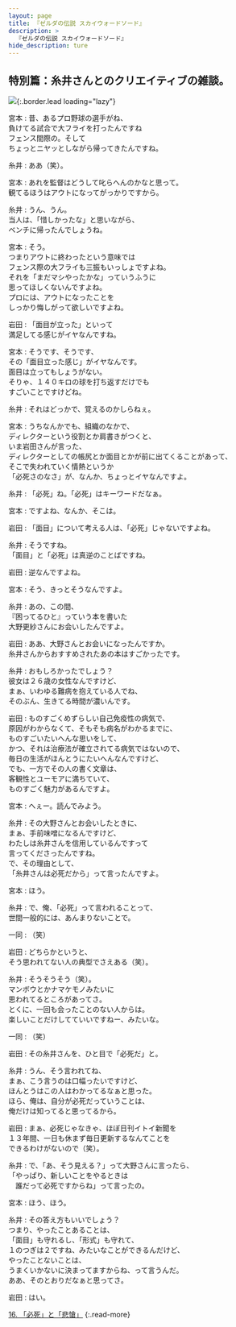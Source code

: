 ```yaml
---
layout: page
title: 『ゼルダの伝説 スカイウォードソード』
description: >
  『ゼルダの伝説 スカイウォードソード』
hide_description: ture
---
```


## 特別篇：糸井さんとのクリエイティブの雑談。

![](/interviews/jp/wii/souj/sp/img/mainvisual15.jpg){:.border.lead loading="lazy"}

宮本
: 昔、あるプロ野球の選手がね、<br>負けてる試合で大フライを打ったんですね<br>フェンス間際の。そして<br>ちょっとニヤッとしながら帰ってきたんですね。

糸井
: ああ（笑）。

宮本
: あれを監督はどうして叱らへんのかなと思って。<br>観てるほうはアウトになってがっかりですから。

糸井
: うん、うん。<br>当人は、「惜しかったな」と思いながら、<br>ベンチに帰ったんでしょうね。

宮本
: そう。<br>つまりアウトに終わったという意味では<br>フェンス際の大フライも三振もいっしょですよね。<br>それを「まだマシやったかな」っていうふうに<br>思ってほしくないんですよね。<br>プロには、アウトになったことを<br>しっかり悔しがって欲しいですよね。

岩田
: 「面目が立った」といって<br>満足してる感じがイヤなんですね。

宮本
: そうです、そうです、<br>その「面目立った感じ」がイヤなんです。<br>面目は立ってもしょうがない。<br>そりゃ、１４０キロの球を打ち返すだけでも<br>すごいことですけどね。

糸井
: それはどっかで、覚えるのかしらねぇ。

宮本
: うちなんかでも、組織のなかで、<br>ディレクターという役割とか肩書きがつくと、<br>いま岩田さんが言った、<br>ディレクターとしての帳尻とか面目とかが前に出てくることがあって、<br>そこで失われていく情熱というか<br>「必死さのなさ」が、なんか、ちょっとイヤなんですよ。

糸井
: 「必死」ね。「必死」はキーワードだなぁ。

宮本
: ですよね、なんか、そこは。

岩田
: 「面目」について考える人は、「必死」じゃないですよね。

糸井
: そうですね。<br>「面目」と「必死」は真逆のことばですね。

岩田
: 逆なんですよね。

宮本
: そう、きっとそうなんですよ。

糸井
: あの、この間、<br>『困ってるひと』っていう本を書いた<br>大野更紗さんにお会いしたんですよ。

岩田
: ああ、大野さんとお会いになったんですか。<br>糸井さんからおすすめされたあの本はすごかったです。

糸井
: おもしろかったでしょう？<br>彼女は２６歳の女性なんですけど、<br>まぁ、いわゆる難病を抱えている人でね、<br>そのぶん、生きてる時間が濃いんです。

岩田
: ものすごくめずらしい自己免疫性の病気で、<br>原因がわからなくて、そもそも病名がわかるまでに、<br>ものすごいたいへんな思いをして、<br>かつ、それは治療法が確立されてる病気ではないので、<br>毎日の生活がほんとうにたいへんなんですけど、<br>でも、一方でその人の書く文章は、<br>客観性とユーモアに満ちていて、<br>ものすごく魅力があるんですよ。

宮本
: へぇー。読んでみよう。

糸井
: その大野さんとお会いしたときに、<br>まぁ、手前味噌になるんですけど、<br>わたしは糸井さんを信用しているんですって<br>言ってくださったんですね。<br>で、その理由として、<br>「糸井さんは必死だから」って言ったんですよ。

宮本
: ほう。

糸井
: で、俺、「必死」って言われることって、<br>世間一般的には、あんまりないことで。

一同
: （笑）

岩田
: どちらかというと、<br>そう思われてない人の典型でさえある（笑）。

糸井
: そうそうそう（笑）。<br>マンボウとかナマケモノみたいに<br>思われてるところがあってさ。<br>とくに、一回も会ったことのない人からは。<br>楽しいことだけしてていいですねー、みたいな。

一同
: （笑）

岩田
: その糸井さんを、ひと目で「必死だ」と。

糸井
: うん、そう言われてね、<br>まぁ、こう言うのは口幅ったいですけど、<br>ほんとうはこの人はわかってるなぁと思った。<br>ほら、俺は、自分が必死だっていうことは、<br>俺だけは知ってると思ってるから。

岩田
: まぁ、必死じゃなきゃ、ほぼ日刊イトイ新聞を<br>１３年間、一日も休まず毎日更新するなんてことを<br>できるわけがないので（笑）。

糸井
: で、「あ、そう見える？」って大野さんに言ったら、<br>「やっぱり、新しいことをやるときは<br>　誰だって必死ですからね」って言ったの。

宮本
: ほう、ほう。

糸井
: その答え方もいいでしょう？<br>つまり、やったことあることは、<br>「面目」も守れるし、「形式」も守れて、<br>１のつぎは２ですね、みたいなことができるんだけど、<br>やったことないことは、<br>うまくいかないに決まってますからね、って言うんだ。<br>ああ、そのとおりだなぁと思ってさ。

岩田
: はい。

[16. 「必死」と「悲愴」](16.md)
{:.read-more}

